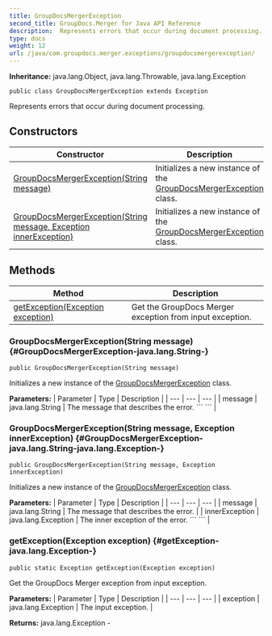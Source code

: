 ```yaml
---
title: GroupDocsMergerException
second_title: GroupDocs.Merger for Java API Reference
description:  Represents errors that occur during document processing.
type: docs
weight: 12
url: /java/com.groupdocs.merger.exceptions/groupdocsmergerexception/
---
```

**Inheritance:**
java.lang.Object, java.lang.Throwable, java.lang.Exception
```
public class GroupDocsMergerException extends Exception
```

Represents errors that occur during document processing.
## Constructors

| Constructor | Description |
| --- | --- |
| [GroupDocsMergerException(String message)](#GroupDocsMergerException-java.lang.String-) | Initializes a new instance of the [GroupDocsMergerException](../../com.groupdocs.merger.exceptions/groupdocsmergerexception) class. |
| [GroupDocsMergerException(String message, Exception innerException)](#GroupDocsMergerException-java.lang.String-java.lang.Exception-) | Initializes a new instance of the [GroupDocsMergerException](../../com.groupdocs.merger.exceptions/groupdocsmergerexception) class. |
## Methods

| Method | Description |
| --- | --- |
| [getException(Exception exception)](#getException-java.lang.Exception-) | Get the GroupDocs Merger exception from input exception. |
### GroupDocsMergerException(String message) {#GroupDocsMergerException-java.lang.String-}
```
public GroupDocsMergerException(String message)
```


Initializes a new instance of the [GroupDocsMergerException](../../com.groupdocs.merger.exceptions/groupdocsmergerexception) class.

**Parameters:**
| Parameter | Type | Description |
| --- | --- | --- |
| message | java.lang.String | The message that describes the error. \`\`\`  \`\`\` |

### GroupDocsMergerException(String message, Exception innerException) {#GroupDocsMergerException-java.lang.String-java.lang.Exception-}
```
public GroupDocsMergerException(String message, Exception innerException)
```


Initializes a new instance of the [GroupDocsMergerException](../../com.groupdocs.merger.exceptions/groupdocsmergerexception) class.

**Parameters:**
| Parameter | Type | Description |
| --- | --- | --- |
| message | java.lang.String | The message that describes the error. |
| innerException | java.lang.Exception | The inner exception of the error. \`\`\`  \`\`\` |

### getException(Exception exception) {#getException-java.lang.Exception-}
```
public static Exception getException(Exception exception)
```


Get the GroupDocs Merger exception from input exception.

**Parameters:**
| Parameter | Type | Description |
| --- | --- | --- |
| exception | java.lang.Exception | The input exception. |

**Returns:**
java.lang.Exception - 
